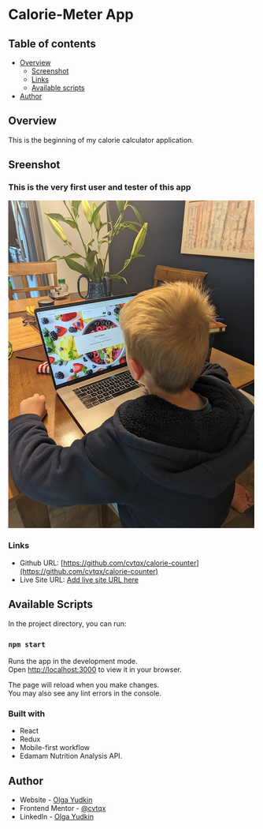 # Calorie-Meter App

## Table of contents

- [Overview](#overview)
  - [Screenshot](#screenshot)
  - [Links](#links)
  - [Available scripts](#available-scripts)
  <!-- - [Built with](#built-with)
  - [What I learned](#what-i-learned)
  - [Continued development](#continued-development) -->
  <!-- - [Useful resources](#useful-resources) -->
- [Author](#author)
<!-- - [Acknowledgments](#acknowledgments) -->

## Overview

This is the beginning of my calorie calculator application.

## Sreenshot

### This is the very first user and tester of this app

![](./images/user.jpg)

### Links

- Github URL: [https://github.com/cvtqx/calorie-counter](https://github.com/cvtqx/calorie-counter)
- Live Site URL: [Add live site URL here](https://your-live-site-url.com)

## Available Scripts

In the project directory, you can run:

### `npm start`

Runs the app in the development mode.\
Open [http://localhost:3000](http://localhost:3000) to view it in your browser.

The page will reload when you make changes.\
You may also see any lint errors in the console.

<!-- ## My process -->

### Built with

- React
- Redux
- Mobile-first workflow
- Edamam Nutrition Analysis API.

<!-- ### What I learned

Use this section to recap over some of your major learnings while working through this project. Writing these out and providing code samples of areas you want to highlight is a great way to reinforce your own knowledge.

To see how you can add code snippets, see below:

```html
<h1>Some HTML code I'm proud of</h1>
```
```css
.proud-of-this-css {
  color: papayawhip;
}
```
```js
const proudOfThisFunc = () => {
  console.log('🎉')
}
``` -->

<!-- ### Continued development

Use this section to outline areas that you want to continue focusing on in future projects. These could be concepts you're still not completely comfortable with or techniques you found useful that you want to refine and perfect.

**Note: Delete this note and the content within this section and replace with your own plans for continued development.** -->

<!-- ### Useful resources

- [Example resource 1](https://www.example.com) - This helped me for XYZ reason. I really liked this pattern and will use it going forward.
- [Example resource 2](https://www.example.com) - This is an amazing article which helped me finally understand XYZ. I'd recommend it to anyone still learning this concept.

**Note: Delete this note and replace the list above with resources that helped you during the challenge. These could come in handy for anyone viewing your solution or for yourself when you look back on this project in the future.** -->

## Author

- Website - [Olga Yudkin](https://www.olgayudkin.com)
- Frontend Mentor - [@cvtqx](https://www.frontendmentor.io/profile/cvtqx)
- LinkedIn - [Olga Yudkin](https://www.linkedin.com/in/olga-yudkin/)

<!-- ## Acknowledgments

This is where you can give a hat tip to anyone who helped you out on this project. Perhaps you worked in a team or got some inspiration from someone else's solution. This is the perfect place to give them some credit.

**Note: Delete this note and edit this section's content as necessary. If you completed this challenge by yourself, feel free to delete this section entirely.** -->
